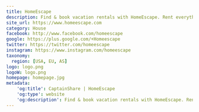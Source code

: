 ```yaml
---
title: HomeEscape
description: Find & book vacation rentals with HomeEscape. Rent everything including cabins, condos, apartments, houses or villas.
site_url: https://www.homeescape.com
category: House
facebook: http://www.facebook.com/homeescape
google: https://plus.google.com/+Homeescape
twitter: https://twitter.com/homeescape
instagram: https://www.instagram.com/homeescape
taxonomy:
  region: [USA, EU, AS]
logo: logo.png
logoW: logo.png
homepage: homepage.jpg
metadata:
    'og:title': CaptainShare | HomeEscape
    'og:type': website
    'og:description': Find & book vacation rentals with HomeEscape. Rent everything including cabins, condos, apartments, houses or villas.
---
```

